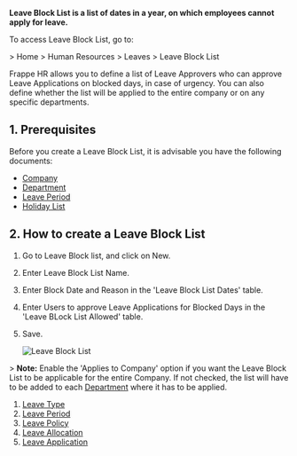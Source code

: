 **Leave Block List is a list of dates in a year, on which employees cannot apply for leave.**

To access Leave Block List, go to:

\> Home > Human Resources > Leaves > Leave Block List

Frappe HR allows you to define a list of Leave Approvers who can approve Leave Applications on blocked days, in case of urgency. You can also define whether the list will be applied to the entire company or on any specific departments.

## 1\. Prerequisites

Before you create a Leave Block List, it is advisable you have the following documents:

*   [Company](https://docs.erpnext.com/docs/v14/user/manual/en/setting-up/company-setup)
*   [Department](https://docs.erpnext.com/docs/v14/user/manual/en/human-resources/department)
*   [Leave Period](https://docs.erpnext.com/docs/v14/user/manual/en/human-resources/leave-period)
*   [Holiday List](https://docs.erpnext.com/docs/v14/user/manual/en/human-resources/holiday-list)

## 2\. How to create a Leave Block List

1.  Go to Leave Block list, and click on New.
2.  Enter Leave Block List Name.
3.  Enter Block Date and Reason in the 'Leave Block List Dates' table.
4.  Enter Users to approve Leave Applications for Blocked Days in the 'Leave BLock List Allowed' table.
5.  Save.
    
    ![Leave Block List](https://docs.erpnext.com/files/leave-block-list.png)
    

\> **Note:** Enable the 'Applies to Company' option if you want the Leave Block List to be applicable for the entire Company. If not checked, the list will have to be added to each [Department](https://docs.erpnext.com/docs/v14/user/manual/en/human-resources/department) where it has to be applied.

1.  [Leave Type](https://docs.erpnext.com/docs/v14/user/manual/en/human-resources/leave-type)
2.  [Leave Period](https://docs.erpnext.com/docs/v14/user/manual/en/human-resources/leave-period)
3.  [Leave Policy](https://docs.erpnext.com/docs/v14/user/manual/en/human-resources/leave-policy)
4.  [Leave Allocation](https://docs.erpnext.com/docs/v14/user/manual/en/human-resources/leave-allocation)
5.  [Leave Application](https://docs.erpnext.com/docs/v14/user/manual/en/human-resources/leave-application)